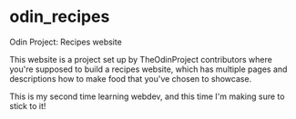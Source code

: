 # odin_recipes
Odin Project: Recipes website

This website is a project set up by TheOdinProject contributors
where you're supposed to build a recipes website, which has multiple
pages and descriptions how to make food that you've chosen to showcase.

This is my second time learning webdev, and this time I'm making sure to stick to it!